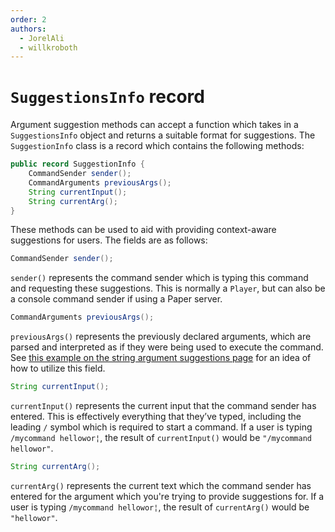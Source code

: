 ```yaml
---
order: 2
authors:
  - JorelAli
  - willkroboth
---
```


# `SuggestionsInfo` record

Argument suggestion methods can accept a function which takes in a `SuggestionsInfo` object and returns a suitable format for suggestions. The `SuggestionInfo` class is a record which contains the following methods:

```java
public record SuggestionInfo {
    CommandSender sender();
    CommandArguments previousArgs();
    String currentInput();
    String currentArg();
}
```

These methods can be used to aid with providing context-aware suggestions for users. The fields are as follows:

```java
CommandSender sender();
```

`sender()` represents the command sender which is typing this command and requesting these suggestions. This is normally a `Player`, but can also be a console command sender if using a Paper server.

```java
CommandArguments previousArgs();
```

`previousArgs()` represents the previously declared arguments, which are parsed and interpreted as if they were being used to execute the command. See [this example on the string argument suggestions page](./string-suggestions#suggestions-depending-on-previous-arguments) for an idea of how to utilize this field.

```java
String currentInput();
```

`currentInput()` represents the current input that the command sender has entered. This is effectively everything that they’ve typed, including the leading `/` symbol which is required to start a command. If a user is typing `/mycommand hellowor¦`, the result of `currentInput()` would be `"/mycommand hellowor"`.

```java
String currentArg();
```

`currentArg()` represents the current text which the command sender has entered for the argument which you're trying to provide suggestions for. If a user is typing `/mycommand hellowor¦`, the result of `currentArg()` would be `"hellowor"`.
